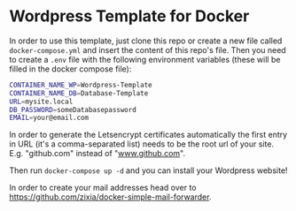 # Wordpress Template for Docker
In order to use this template, just clone this repo or create a new file called `docker-compose.yml` and insert the content of this repo's file. Then you need to create a `.env` file with the following environment variables (these will be filled in the docker compose file):

```bash
CONTAINER_NAME_WP=Wordpress-Template
CONTAINER_NAME_DB=Database-Template
URL=mysite.local
DB_PASSWORD=someDatabasepassword
EMAIL=your@email.com
```

In order to generate the Letsencrypt certificates automatically the first entry in URL (it's a comma-separated list) needs to be the root url of your site. E.g. "github.com" instead of "www.github.com".

Then run `docker-compose up -d` and you can install your Wordpress website!

In order to create your mail addresses head over to https://github.com/zixia/docker-simple-mail-forwarder.

